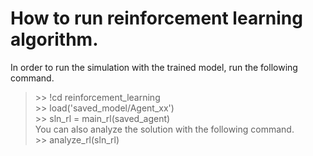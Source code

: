 # How to run reinforcement learning algorithm.
In order to run the simulation with the trained model, run the following command.
> \>\> !cd reinforcement_learning  
> \>\> load('saved_model/Agent_xx')   
> \>\> sln_rl = main_rl(saved_agent)  
You can also analyze the solution with the following command.  
> \>\> analyze_rl(sln_rl)  